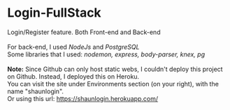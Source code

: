 # Login-FullStack
Login/Register feature. Both Front-end and Back-end <br/>
<br/>
For back-end, I used *NodeJs* and *PostgreSQL* <br/>
Some libraries that I used: *nodemon, express, body-parser, knex, pg* <br/>
<br/>
**Note:** Since Github can only host static webs, I couldn't deploy this project on Github. Instead, I deployed this on Heroku. <br/>
You can visit the site under Environments section (on your right), with the name "shaunlogin". <br/>
Or using this url: https://shaunlogin.herokuapp.com/ <br/>
